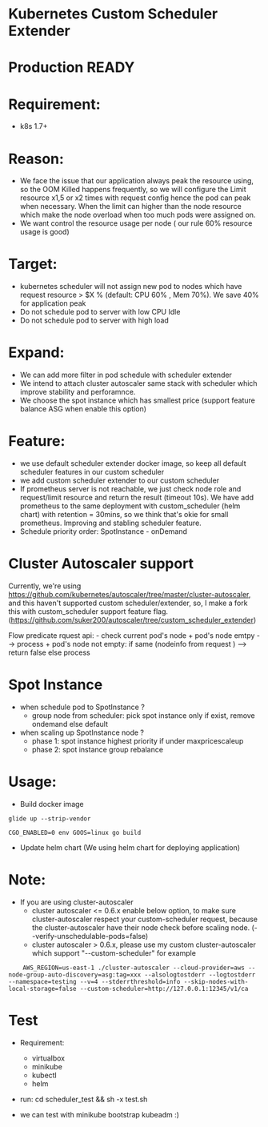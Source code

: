 # Kubernetes Custom Scheduler Extender

# Production READY

# Requirement:

 - k8s 1.7+

# Reason:
 - We face the issue that our application always peak the resource using, so the OOM Killed happens frequently, so we will configure the Limit resource x1,5 or x2 times with request config hence the pod can peak when necessary. When the limit can higher than the node resource which make the node overload when too much pods were assigned on.
 - We want control the resource usage per node ( our rule 60% resource usage is good)
 
# Target:
- kubernetes scheduler will not assign new pod to nodes which have request resource > $X % (default: CPU 60% , Mem 70%). We save 40% for application peak
- Do not schedule pod to server with low CPU Idle
- Do not schedule pod to server with high load

# Expand:
- We can add more filter in pod schedule with scheduler extender
- We intend to attach cluster autoscaler same stack with scheduler which improve stability and perforamnce.
- We choose the spot instance which has smallest price (support feature balance ASG when enable this option)

# Feature:
- we use default scheduler extender docker image, so keep all default scheduler features in our custom scheduler
- we add custom scheduler extender to our custom scheduler
- If prometheus server is not reachable, we just check node role and request/limit resource and return the result (timeout 10s). We have add prometheus to the same deployment with custom_scheduler (helm chart) with retention = 30mins, so we think that's okie for small prometheus. Improving and stabling scheduler feature.
- Schedule priority order: SpotInstance - onDemand

# Cluster Autoscaler support
Currently, we're using https://github.com/kubernetes/autoscaler/tree/master/cluster-autoscaler, and this haven't supported custom scheduler/extender, so, I make a fork this with custom_scheduler support feature flag. (https://github.com/suker200/autoscaler/tree/custom_scheduler_extender)

 Flow predicate rquest api:
	- check current pod's node
		+ pod's node emtpy --> process
		+ pod's node not empty: if same (nodeinfo from request ) --> return false  else process

# Spot Instance
- when schedule pod to SpotInstance ?
	+ group node from scheduler: pick spot instance only if exist, remove ondemand else default 
- when scaling up SpotInstance node ?
	+ phase 1: spot instance highest priority if under maxpricescaleup
	+ phase 2: spot instance group rebalance

# Usage:
- Build docker image

```
glide up --strip-vendor

CGO_ENABLED=0 env GOOS=linux go build

```

- Update helm chart (We using helm chart for deploying application)

# Note: 
- If you are using cluster-autoscaler
	+ cluster autoscaler <= 0.6.x enable below option, to make sure cluster-autoscaler respect your custom-scheduler request, because the cluster-autoscaler have their node check before scaling node. (--verify-unschedulable-pods=false)
	+ cluster autoscaler > 0.6.x, please use my custom cluster-autoscaler which support "--custom-scheduler" for example
```
	AWS_REGION=us-east-1 ./cluster-autoscaler --cloud-provider=aws --node-group-auto-discovery=asg:tag=xxx --alsologtostderr --logtostderr --namespace=testing --v=4 --stderrthreshold=info --skip-nodes-with-local-storage=false --custom-scheduler=http://127.0.0.1:12345/v1/ca 
```

# Test
- Requirement:
	+ virtualbox
	+ minikube
	+ kubectl
	+ helm
	
- run: cd scheduler_test && sh -x test.sh

- we can test with minikube bootstrap kubeadm :) 